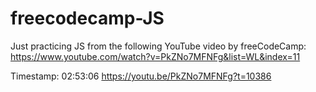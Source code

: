 # freecodecamp-JS

Just practicing JS from the following YouTube video by freeCodeCamp:
https://www.youtube.com/watch?v=PkZNo7MFNFg&list=WL&index=11

Timestamp: 02:53:06
https://youtu.be/PkZNo7MFNFg?t=10386
